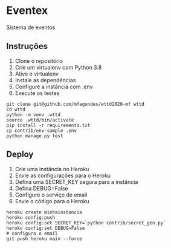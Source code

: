 # Eventex

Sistema de eventos

## Instruções
1. Clone o repositório
2. Crie um virtualenv com Python 3.8
3. Ative o virtualenv
4. Instale as dependências
5. Configure a instância com .env
6. Execute os testes

```console
git clone git@github.com/mfagundes/wttd2020-mf wttd
cd wttd
python -m venv .wttd
source .wttd/bin/activate
pip install -r requirements.txt
cp contrib/env-sample .env
python manage.py test
```

## Deploy

1. Crie uma instância no Heroku
2. Envie as configurações para o Heroku
3. Defina uma SECRET_KEY segura para a instância
4. Defina DEBUG=False
5. Configure o serviço de email
6. Envie o código para o Heroku

```console
heroku create minhainstancia
heroku config:push
heroku config:set SECRET_KEY=`python contrib/secret_gen.py`
heroku config:set DEBUG=False
# configura o email
git push heroku main --force

```
